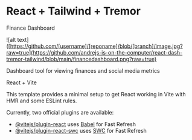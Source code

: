 # React + Tailwind + Tremor

Finance Dashboard

![alt text]([https://github.com/[username]/[reponame]/blob/[branch]/image.jpg?raw=true](https://github.com/andrejs-is-on-the-computer/react-dash-tremor-tailwind/blob/main/financedashboard.png?raw=true)

Dashboard tool for viewing finances and social media metrics




React + Vite

This template provides a minimal setup to get React working in Vite with HMR and some ESLint rules.

Currently, two official plugins are available:

- [@vitejs/plugin-react](https://github.com/vitejs/vite-plugin-react/blob/main/packages/plugin-react/README.md) uses [Babel](https://babeljs.io/) for Fast Refresh
- [@vitejs/plugin-react-swc](https://github.com/vitejs/vite-plugin-react-swc) uses [SWC](https://swc.rs/) for Fast Refresh
